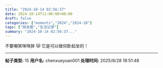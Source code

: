 ```yaml
---
title: "2024-10-14 02:56:37"
date: 2024-10-14T11:00:00+08:00
draft: false
categories: ["moments","2024","2024-10"]
tags: ["朋友圈","生活记录"]
summary: "2024-10-14 02:56:37..."
---
```


不要嘲笑咪咪胖 😿
​它是可以做仰卧起坐的！

---

**帖子类型:** 15
**用户名:** chenxueyuan001
**处理时间:** 2025/8/28 18:51:48